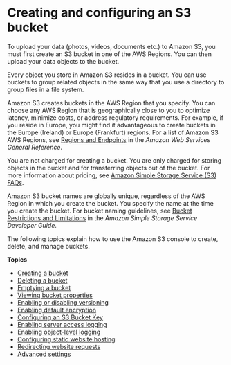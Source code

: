 # Creating and configuring an S3 bucket<a name="create-configure-bucket"></a>

To upload your data \(photos, videos, documents etc\.\) to Amazon S3, you must first create an S3 bucket in one of the AWS Regions\. You can then upload your data objects to the bucket\.

Every object you store in Amazon S3 resides in a bucket\. You can use buckets to group related objects in the same way that you use a directory to group files in a file system\. 

Amazon S3 creates buckets in the AWS Region that you specify\. You can choose any AWS Region that is geographically close to you to optimize latency, minimize costs, or address regulatory requirements\. For example, if you reside in Europe, you might find it advantageous to create buckets in the Europe \(Ireland\) or Europe \(Frankfurt\) regions\. For a list of Amazon S3 AWS Regions, see [Regions and Endpoints](https://docs.aws.amazon.com/general/latest/gr/rande.html#s3_region) in the *Amazon Web Services General Reference*\.

You are not charged for creating a bucket\. You are only charged for storing objects in the bucket and for transferring objects out of the bucket\. For more information about pricing, see [Amazon Simple Storage Service \(S3\) FAQs](https://aws.amazon.com/s3/faqs/)\.

Amazon S3 bucket names are globally unique, regardless of the AWS Region in which you create the bucket\. You specify the name at the time you create the bucket\. For bucket naming guidelines, see [Bucket Restrictions and Limitations](https://docs.aws.amazon.com/AmazonS3/latest/dev/BucketRestrictions.html) in the *Amazon Simple Storage Service Developer Guide*\.

The following topics explain how to use the Amazon S3 console to create, delete, and manage buckets\.

**Topics**
+ [Creating a bucket](create-bucket.md)
+ [Deleting a bucket](delete-bucket.md)
+ [Emptying a bucket](empty-bucket.md)
+ [Viewing bucket properties](view-bucket-properties.md)
+ [Enabling or disabling versioning](enable-versioning.md)
+ [Enabling default encryption](default-bucket-encryption.md)
+ [Configuring an S3 Bucket Key](enable-bucket-key.md)
+ [Enabling server access logging](server-access-logging.md)
+ [Enabling object\-level logging](enable-cloudtrail-events.md)
+ [Configuring static website hosting](static-website-hosting.md)
+ [Redirecting website requests](redirect-website-requests.md)
+ [Advanced settings](setup-advanced-bucket-properties.md)